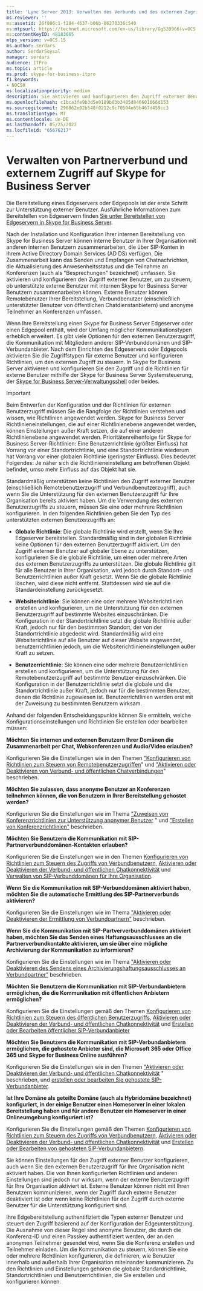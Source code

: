 ```yaml
---
title: 'Lync Server 2013: Verwalten des Verbunds und des externen Zugriffs auf Skype for Business Server'
ms.reviewer: ''
ms:assetid: 26f806c1-f284-4637-b06b-06270336c540
ms:mtpsurl: https://technet.microsoft.com/en-us/library/Gg520966(v=OCS.15)
ms:contentKeyID: 48183665
mtps_version: v=OCS.15
ms.author: serdars
author: SerdarSoysal
manager: serdars
audience: ITPro
ms.topic: article
ms.prod: skype-for-business-itpro
f1.keywords:
- NOCSH
ms.localizationpriority: medium
description: Sie aktivieren und konfigurieren den Zugriff externer Benutzer, um zu steuern, ob unterstützte externe Benutzer mit internen Skype for Business Server Benutzern zusammenarbeiten können.
ms.openlocfilehash: c1bca3fe9b3d5e0189b03b3405d846601666d153
ms.sourcegitcommit: 296862e02b548f0212c9c70504e65b467d459cc3
ms.translationtype: MT
ms.contentlocale: de-DE
ms.lasthandoff: 05/25/2022
ms.locfileid: "65676217"
---
```

# <a name="managing-federation-and-external-access-to-skype-for-business-server"></a>Verwalten von Partnerverbund und externem Zugriff auf Skype for Business Server

Die Bereitstellung eines Edgeservers oder Edgepools ist der erste Schritt zur Unterstützung externer Benutzer. Ausführliche Informationen zum Bereitstellen von Edgeservern finden [Sie unter Bereitstellen von Edgeservern in Skype for Business Server](../../deploy/deploy-edge-server/deploy-edge-server.md).

Nach der Installation und Konfiguration Ihrer internen Bereitstellung von Skype for Business Server können interne Benutzer in Ihrer Organisation mit anderen internen Benutzern zusammenarbeiten, die über SIP-Konten in Ihrem Active Directory Domain Services (AD DS) verfügen. Die Zusammenarbeit kann das Senden und Empfangen von Chatnachrichten, die Aktualisierung des Anwesenheitsstatus und die Teilnahme an Konferenzen (auch als "Besprechungen" bezeichnet) umfassen. Sie aktivieren und konfigurieren den Zugriff externer Benutzer, um zu steuern, ob unterstützte externe Benutzer mit internen Skype for Business Server Benutzern zusammenarbeiten können. Externe Benutzer können Remotebenutzer Ihrer Bereitstellung, Verbundbenutzer (einschließlich unterstützter Benutzer von öffentlichen Chatdienstanbietern) und anonyme Teilnehmer an Konferenzen umfassen.

Wenn Ihre Bereitstellung einen Skype for Business Server Edgeserver oder einen Edgepool enthält, wird der Umfang möglicher Kommunikationstypen erheblich erweitert. Es gibt viele Optionen für den externen Benutzerzugriff, die Kommunikation mit Mitgliedern anderer SIP-Verbunddomänen und SIP-Verbundanbieter. Nach dem Einrichten des Edgeservers oder Edgepools aktivieren Sie die Zugriffstypen für externe Benutzer und konfigurieren Richtlinien, um den externen Zugriff zu steuern. In Skype for Business Server aktivieren und konfigurieren Sie den Zugriff und die Richtlinien für externe Benutzer mithilfe der Skype for Business Server Systemsteuerung, der [Skype for Business Server-Verwaltungsshell](../management-shell.md) oder beides.

> [!IMPORTANT]
> Beim Entwerfen der Konfiguration und der Richtlinien für externen Benutzerzugriff müssen Sie die Rangfolge der Richtlinien verstehen und wissen, wie Richtlinien angewendet werden. Skype for Business Server Richtlinieneinstellungen, die auf einer Richtlinienebene angewendet werden, können Einstellungen außer Kraft setzen, die auf einer anderen Richtlinienebene angewendet werden. Prioritätenreihenfolge für Skype for Business Server-Richtlinien: Eine Benutzerrichtlinie (größter Einfluss) hat Vorrang vor einer Standortrichtlinie, und eine Standortrichtlinie wiederum hat Vorrang vor einer globalen Richtlinie (geringster Einfluss). Dies bedeutet Folgendes: Je näher sich die Richtlinieneinstellung am betroffenen Objekt befindet, umso mehr Einfluss auf das Objekt hat sie.

Standardmäßig unterstützen keine Richtlinien den Zugriff externer Benutzer (einschließlich Remotebenutzerzugriff und Verbundbenutzerzugriff), auch wenn Sie die Unterstützung für den externen Benutzerzugriff für Ihre Organisation bereits aktiviert haben. Um die Verwendung des externen Benutzerzugriffs zu steuern, müssen Sie eine oder mehrere Richtlinien konfigurieren. In den folgenden Richtlinien geben Sie den Typ des unterstützten externen Benutzerzugriffs an:

- **Globale Richtlinie**: Die globale Richtlinie wird erstellt, wenn Sie Ihre Edgeserver bereitstellen. Standardmäßig sind in der globalen Richtlinie keine Optionen für den externen Benutzerzugriff aktiviert. Um den Zugriff externer Benutzer auf globaler Ebene zu unterstützen, konfigurieren Sie die globale Richtlinie, um einen oder mehrere Arten des externen Benutzerzugriffs zu unterstützen. Die globale Richtlinie gilt für alle Benutzer in Ihrer Organisation, wird jedoch durch Standort- und Benutzerrichtlinien außer Kraft gesetzt. Wenn Sie die globale Richtlinie löschen, wird diese nicht entfernt. Stattdessen wird sie auf die Standardeinstellung zurückgesetzt.

- **Websiterichtlinie**: Sie können eine oder mehrere Websiterichtlinien erstellen und konfigurieren, um die Unterstützung für den externen Benutzerzugriff auf bestimmte Websites einzuschränken. Die Konfiguration in der Standortrichtlinie setzt die globale Richtlinie außer Kraft, jedoch nur für den bestimmten Standort, der von der Standortrichtlinie abgedeckt wird. Standardmäßig wird eine Websiterichtlinie auf alle Benutzer auf dieser Website angewendet, benutzerrichtlinien jedoch, um die Websiterichtlinieneinstellungen außer Kraft zu setzen.

- **Benutzerrichtlinie**: Sie können eine oder mehrere Benutzerrichtlinien erstellen und konfigurieren, um die Unterstützung für den Remotebenutzerzugriff auf bestimmte Benutzer einzuschränken. Die Konfiguration in der Benutzerrichtlinie setzt die globale und die Standortrichtlinie außer Kraft, jedoch nur für die bestimmten Benutzer, denen die Richtlinie zugewiesen ist. Benutzerrichtlinien werden erst mit der Zuweisung zu bestimmten Benutzern wirksam.

Anhand der folgenden Entscheidungspunkte können Sie ermitteln, welche Konfigurationseinstellungen und Richtlinien Sie erstellen oder bearbeiten müssen:

**Möchten Sie internen und externen Benutzern Ihrer Domänen die Zusammenarbeit per Chat, Webkonferenzen und Audio/Video erlauben?**

Konfigurieren Sie die Einstellungen wie in den Themen ["Konfigurieren von Richtlinien zum Steuern von Remotebenutzerzugriffen](external-access-policies/configure-policies-to-control-remote-user-access.md)" und ["Aktivieren oder Deaktivieren von Verbund- und öffentlichen Chatverbindungen](access-edge/enable-or-disable-federation-and-public-im-connectivity.md)" beschrieben.

**Möchten Sie zulassen, dass anonyme Benutzer an Konferenzen teilnehmen können, die von Benutzern in Ihrer Bereitstellung gehostet werden?**

Konfigurieren Sie die Einstellungen wie im Thema ["Zuweisen von Konferenzrichtlinien zur Unterstützung anonymer Benutzer](access-edge/assign-conferencing-policies-to-support-anonymous-users.md) " und ["Erstellen von Konferenzrichtlinien"](../conferencing/create-policies.md) beschrieben.

**Möchten Sie Benutzern die Kommunikation mit SIP-Partnerverbunddomänen-Kontakten erlauben?**

Konfigurieren Sie die Einstellungen wie in den Themen [Konfigurieren von Richtlinien zum Steuern des Zugriffs von Verbundbenutzern](external-access-policies/configure-policies-to-control-federated-user-access.md), [Aktivieren oder Deaktivieren der Verbund- und öffentlichen Chatkonnektivität](access-edge/enable-or-disable-federation-and-public-im-connectivity.md) und [Verwalten von SIP-Verbunddomänen für Ihre Organisation](sip-domains/manage-sip-federated-domains-for-your-organization.md).

**Wenn Sie die Kommunikation mit SIP-Verbunddomänen aktiviert haben, möchten Sie die automatische Ermittlung des SIP-Partnerverbunds aktivieren?**

Konfigurieren Sie die Einstellungen wie im Thema ["Aktivieren oder Deaktivieren der Ermittlung von Verbundpartnern"](access-edge/enable-or-disable-discovery-of-federation-partners.md) beschrieben.

**Wenn Sie die Kommunikation mit SIP-Partververbunddomänen aktiviert haben, möchten Sie das Senden eines Haftungsausschlusses an die Partnerverbundkontakte aktivieren, um sie über eine mögliche Archivierung der Kommunikation zu informieren?**

Konfigurieren Sie die Einstellungen wie im Thema ["Aktivieren oder Deaktivieren des Sendens eines Archivierungshaftungsausschlusses an Verbundpartner"](access-edge/enable-or-disable-sending-an-archiving-disclaimer-to-federated-partners.md) beschrieben.

**Möchten Sie Benutzern die Kommunikation mit SIP-Verbundanbietern ermöglichen, die die Kommunikation mit öffentlichen Anbietern ermöglichen?**

Konfigurieren Sie die Einstellungen gemäß den Themen [Konfigurieren von Richtlinien zum Steuern des öffentlichen Benutzerzugriffs](external-access-policies/configure-policies-to-control-public-user-access.md), [Aktivieren oder Deaktivieren der Verbund- und öffentlichen Chatkonnektivität](access-edge/enable-or-disable-federation-and-public-im-connectivity.md) und [Erstellen oder Bearbeiten öffentlicher SIP-Verbundanbieter](sip-providers/manage-sip-federated-providers-for-your-organization.md#create-or-edit-public-sip-federated-providers-in-skype-for-business-server)

**Möchten Sie Benutzern die Kommunikation mit SIP-Verbundanbietern ermöglichen, die gehostete Anbieter sind, die Microsoft 365 oder Office 365 und Skype for Business Online ausführen?**

Konfigurieren Sie die Einstellungen wie in den Themen ["Aktivieren oder Deaktivieren der Verbund- und öffentlichen Chatkonnektivität](access-edge/enable-or-disable-federation-and-public-im-connectivity.md) " beschrieben, und [erstellen oder bearbeiten Sie gehostete SIP-Verbundanbieter](sip-providers/manage-sip-federated-providers-for-your-organization.md#create-or-edit-hosted-sip-federated-providers-in-skype-for-business-server).

**Ist Ihre Domäne als geteilte Domäne (auch als Hybridomäne bezeichnet) konfiguriert, in der einige Benutzer einen Homeserver in einer lokalen Bereitstellung haben und für andere Benutzer ein Homeserver in einer Onlineumgebung konfiguriert ist?**

Konfigurieren Sie die Einstellungen gemäß den Themen [Konfigurieren von Richtlinien zum Steuern des Zugriffs von Verbundbenutzern](external-access-policies/configure-policies-to-control-federated-user-access.md), [Aktivieren oder Deaktivieren der Verbund- und öffentlichen Chatkonnektivität](access-edge/enable-or-disable-federation-and-public-im-connectivity.md) und [Erstellen oder Bearbeiten von gehosteten SIP-Verbundanbietern](sip-providers/manage-sip-federated-providers-for-your-organization.md#create-or-edit-hosted-sip-federated-providers-in-skype-for-business-server).

Sie können Einstellungen für den Zugriff externer Benutzer konfigurieren, auch wenn Sie den externen Benutzerzugriff für Ihre Organisation nicht aktiviert haben. Die von Ihnen konfigurierten Richtlinien und anderen Einstellungen sind jedoch nur wirksam, wenn der externe Benutzerzugriff für Ihre Organisation aktiviert ist. Externe Benutzer können nicht mit Ihren Benutzern kommunizieren, wenn der Zugriff durch externe Benutzer deaktiviert ist oder wenn keine Richtlinien für den Zugriff durch externe Benutzer für die Unterstützung konfiguriert sind.

Ihre Edgebereitstellung authentifiziert die Typen externer Benutzer und steuert den Zugriff basierend auf der Konfiguration der Edgeunterstützung. Die Ausnahme von dieser Regel sind anonyme Benutzer, die durch die Konferenz-ID und einen Passkey authentifiziert werden, der an den anonymen Teilnehmer gesendet wird, wenn Sie die Konferenz erstellen und Teilnehmer einladen. Um die Kommunikation zu steuern, können Sie eine oder mehrere Richtlinien konfigurieren, die definieren, wie Benutzer innerhalb und außerhalb Ihrer Organisation miteinander kommunizieren. Zu den Richtlinien und Einstellungen gehören die globale Standardrichtlinie, Standortrichtlinien und Benutzerrichtlinien, die Sie erstellen und konfigurieren können.
